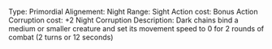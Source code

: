 Type: Primordial
Alignement: Night
Range: Sight
Action cost: Bonus Action
Corruption cost: +2 Night Corruption
Description: 
	Dark chains bind a medium or smaller creature and set its movement speed to 0 for 2 rounds of combat (2 turns or 12 seconds)


